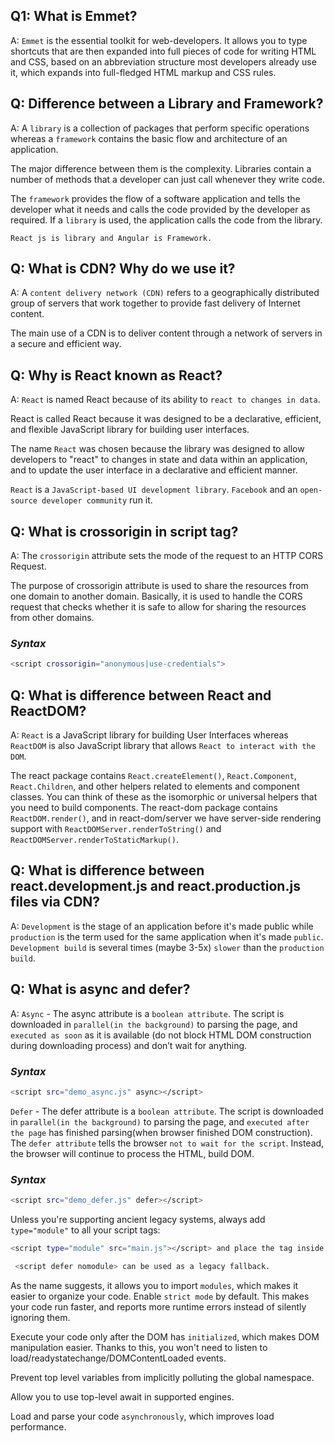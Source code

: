 ## Q1: What is Emmet?
A: `Emmet` is the essential toolkit for web-developers. It allows you to type shortcuts that are then expanded into full pieces of code for writing HTML and CSS, based on an abbreviation structure most developers already use it, which expands into full-fledged HTML markup and CSS rules.

## Q: Difference between a Library and Framework?
A: A `library` is a collection of packages that perform specific operations whereas a `framework` contains the basic flow and architecture of an application. 

The major difference between them is the complexity. Libraries contain a number of methods that a developer can just call whenever they write code. 

The `framework` provides the flow of a software application and tells the developer what it needs and calls the code provided by the developer as required. If a `library` is used, the application calls the code from the library.

`React js is library and Angular is Framework.`

## Q: What is CDN? Why do we use it?
A: A `content delivery network (CDN)` refers to a geographically distributed group of servers that work together to provide fast delivery of Internet content.

The main use of a CDN is to deliver content through a network of servers in a secure and efficient way.

## Q: Why is React known as React?
A: `React` is named React because of its ability to `react to changes in data`.

React is called React because it was designed to be a declarative, efficient, and flexible JavaScript library for building user interfaces.

The name `React` was chosen because the library was designed to allow developers to "react" to changes in state and data within an application, and to update the user interface in a declarative and efficient manner.

`React` is a `JavaScript-based UI development library`. `Facebook` and an `open-source developer community` run it.

## Q: What is crossorigin in script tag?
A: The `crossorigin` attribute sets the mode of the request to an HTTP CORS Request. 

The purpose of crossorigin attribute is used to share the resources from one domain to another domain. Basically, it is used to handle the CORS request that checks whether it is safe to allow for sharing the resources from other domains.

### _Syntax_
```sh
<script crossorigin="anonymous|use-credentials">
```

## Q: What is difference between React and ReactDOM?
A: `React` is a JavaScript library for building User Interfaces whereas `ReactDOM` is also JavaScript library that allows `React to interact with the DOM`.

The react package contains `React.createElement()`, `React.Component`, `React.Children`, and other helpers related to elements and component classes. You can think of these as the isomorphic or universal helpers that you need to build components. The react-dom package contains `ReactDOM.render()`, and in react-dom/server we have server-side rendering support with `ReactDOMServer.renderToString()` and `ReactDOMServer.renderToStaticMarkup()`.

## Q: What is difference between react.development.js and react.production.js files via CDN?
A: `Development` is the stage of an application before it's made public while `production` is the term used for the same application when it's made `public`.
`Development build` is several times (maybe 3-5x) `slower` than the `production build`.

## Q: What is async and defer?
A: `Async` - The async attribute is a `boolean attribute`. The script is downloaded in `parallel(in the background)` to parsing the page, and `executed as soon` as it is available (do not block HTML DOM construction during downloading process) and don’t wait for anything.

### _Syntax_
```sh
<script src="demo_async.js" async></script>
```

`Defer` - The defer attribute is a `boolean attribute`. The script is downloaded in `parallel(in the background)` to parsing the page, and `executed after the page` has finished parsing(when browser finished DOM construction). The `defer attribute` tells the browser `not to wait for the script`. Instead, the browser will continue to process the HTML, build DOM.

### _Syntax_
```sh
<script src="demo_defer.js" defer></script>
```

Unless you're supporting ancient legacy systems, always add `type="module"` to all your script tags:
```sh
<script type="module" src="main.js"></script> and place the tag inside <head>
```
```sh
 <script defer nomodule> can be used as a legacy fallback.
```


As the name suggests, it allows you to import `modules`, which makes it easier to organize your code.
Enable `strict mode` by default. This makes your code run faster, and reports more runtime errors instead of silently ignoring them.

Execute your code only after the DOM has `initialized`, which makes DOM manipulation easier. Thanks to this, you won't need to listen to load/readystatechange/DOMContentLoaded events.

Prevent top level variables from implicitly polluting the global namespace.

Allow you to use top-level await in supported engines.

Load and parse your code `asynchronously`, which improves load performance.